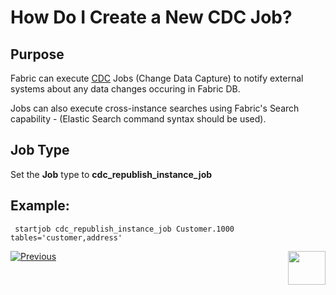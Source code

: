 # How Do I Create a New CDC Job?

## Purpose
Fabric can execute [CDC](/articles/18_cdc_and_search/02_cdc_messages.md) Jobs (Change Data Capture) to notify external systems about any data changes occuring in Fabric DB. 

Jobs can also execute cross-instance searches using Fabric's Search capability - (Elastic Search command syntax should be used).

## Job Type
Set the **Job** type to **cdc_republish_instance_job**

## Example:
``` startjob cdc_republish_instance_job Customer.1000 tables='customer,address'```



[![Previous](/articles/images/Previous.png)](/articles/20_jobs_and_batch_services/05_create_a_new_broadway_job.md)[<img align="right" width="60" height="54" src="/articles/images/Next.png">](/articles/20_jobs_and_batch_services/07_jobs_commands.md)
